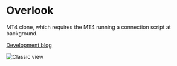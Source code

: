 # Overlook
MT4 clone, which requires the MT4 running a connection script at background.

[Development blog](https://makingoverlook.blogspot.fi/)

![Classic view](https://github.com/sppp/Overlook/raw/master/docs/classic.jpg)
